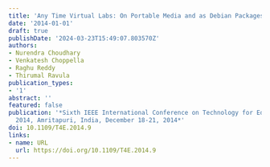 ```yaml
---
title: 'Any Time Virtual Labs: On Portable Media and as Debian Packages'
date: '2014-01-01'
draft: true
publishDate: '2024-03-23T15:49:07.803570Z'
authors:
- Nurendra Choudhary
- Venkatesh Choppella
- Raghu Reddy
- Thirumal Ravula
publication_types:
- '1'
abstract: ''
featured: false
publication: '*Sixth IEEE International Conference on Technology for Education, T4E
  2014, Amritapuri, India, December 18-21, 2014*'
doi: 10.1109/T4E.2014.9
links:
- name: URL
  url: https://doi.org/10.1109/T4E.2014.9
---
```


